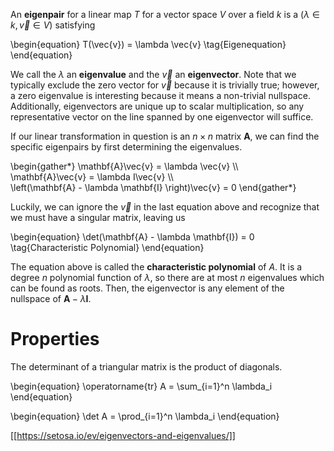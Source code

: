 An **eigenpair** for a linear map $T$ for a vector space $V$ over a field $k$ is a $(\lambda \in k, \vec{v} \in V)$ satisfying

\begin{equation}
T(\vec{v}) = \lambda \vec{v} \tag{Eigenequation}
\end{equation}

We call the $\lambda$ an **eigenvalue** and the $\vec{v}$ an **eigenvector**. Note that we typically exclude the zero vector for $\vec{v}$ because it is trivially true; however, a zero eigenvalue is interesting because it means a non-trivial nullspace. Additionally, eigenvectors are unique up to scalar multiplication, so any representative vector on the line spanned by one eigenvector will suffice.

If our linear transformation in question is an $n \times n$ matrix $\mathbf{A}$, we can find the specific eigenpairs by first determining the eigenvalues.


\begin{gather\*}
\mathbf{A}\vec{v} = \lambda \vec{v} \\\\\
\mathbf{A}\vec{v} = \lambda I\vec{v} \\\\\
\left(\mathbf{A} - \lambda \mathbf{I} \right)\vec{v} = 0
\end{gather\*}

Luckily, we can ignore the $\vec{v}$ in the last equation above and recognize that we must have a singular matrix, leaving us

\begin{equation}
\det(\mathbf{A} - \lambda \mathbf{I}) = 0 \tag{Characteristic Polynomial}
\end{equation}

The equation above is called the **characteristic polynomial** of $A$. It is a degree $n$ polynomial function of $\lambda$, so there are at most $n$ eigenvalues which can be found as roots. Then, the eigenvector is any element of the nullspace of $\mathbf{A} - \lambda\mathbf{I}$.

# Properties

The determinant of a triangular matrix is the product of diagonals.

\begin{equation}
\operatorname{tr} A = \sum_{i=1}^n \lambda_i
\end{equation}

\begin{equation}
\det A = \prod_{i=1}^n \lambda_i
\end{equation}

[[https://setosa.io/ev/eigenvectors-and-eigenvalues/]]